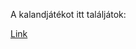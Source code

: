 A kalandjátékot itt találjátok:

[Link](https://docs.google.com/document/d/1oBALftt3oWaFxnRQrOfFPWZTWJ5jdvVc)